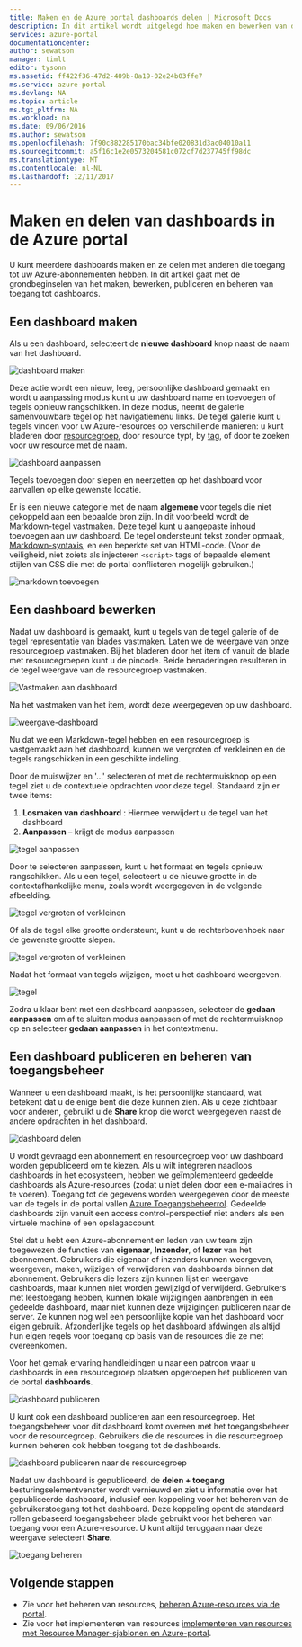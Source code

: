 ```yaml
---
title: Maken en de Azure portal dashboards delen | Microsoft Docs
description: In dit artikel wordt uitgelegd hoe maken en bewerken van dashboards in de Azure portal.
services: azure-portal
documentationcenter: 
author: sewatson
manager: timlt
editor: tysonn
ms.assetid: ff422f36-47d2-409b-8a19-02e24b03ffe7
ms.service: azure-portal
ms.devlang: NA
ms.topic: article
ms.tgt_pltfrm: NA
ms.workload: na
ms.date: 09/06/2016
ms.author: sewatson
ms.openlocfilehash: 7f90c882285170bac34bfe020831d3ac04010a11
ms.sourcegitcommit: a5f16c1e2e0573204581c072cf7d237745ff98dc
ms.translationtype: MT
ms.contentlocale: nl-NL
ms.lasthandoff: 12/11/2017
---
```

# <a name="create-and-share-dashboards-in-the-azure-portal"></a>Maken en delen van dashboards in de Azure portal
U kunt meerdere dashboards maken en ze delen met anderen die toegang tot uw Azure-abonnementen hebben.  In dit artikel gaat met de grondbeginselen van het maken, bewerken, publiceren en beheren van toegang tot dashboards.

## <a name="create-a-dashboard"></a>Een dashboard maken
Als u een dashboard, selecteert de **nieuwe dashboard** knop naast de naam van het dashboard.  

![dashboard maken](./media/azure-portal-dashboards/new-dashboard.png)

Deze actie wordt een nieuw, leeg, persoonlijke dashboard gemaakt en wordt u aanpassing modus kunt u uw dashboard name en toevoegen of tegels opnieuw rangschikken.  In deze modus, neemt de galerie samenvouwbare tegel op het navigatiemenu links.  De tegel galerie kunt u tegels vinden voor uw Azure-resources op verschillende manieren: u kunt bladeren door [resourcegroep](../azure-resource-manager/resource-group-overview.md#resource-groups), door resource typt, by [tag](../azure-resource-manager/resource-group-using-tags.md), of door te zoeken voor uw resource met de naam.  

![dashboard aanpassen](./media/azure-portal-dashboards/customize-dashboard.png)

Tegels toevoegen door slepen en neerzetten op het dashboard voor aanvallen op elke gewenste locatie.

Er is een nieuwe categorie met de naam **algemene** voor tegels die niet gekoppeld aan een bepaalde bron zijn.  In dit voorbeeld wordt de Markdown-tegel vastmaken.  Deze tegel kunt u aangepaste inhoud toevoegen aan uw dashboard.  De tegel ondersteunt tekst zonder opmaak, [Markdown-syntaxis](https://daringfireball.net/projects/markdown/syntax), en een beperkte set van HTML-code.  (Voor de veiligheid, niet zoiets als injecteren `<script>` tags of bepaalde element stijlen van CSS die met de portal conflicteren mogelijk gebruiken.) 

![markdown toevoegen](./media/azure-portal-dashboards/add-markdown.png)

## <a name="edit-a-dashboard"></a>Een dashboard bewerken
Nadat uw dashboard is gemaakt, kunt u tegels van de tegel galerie of de tegel representatie van blades vastmaken. Laten we de weergave van onze resourcegroep vastmaken. Bij het bladeren door het item of vanuit de blade met resourcegroepen kunt u de pincode. Beide benaderingen resulteren in de tegel weergave van de resourcegroep vastmaken.

![Vastmaken aan dashboard](./media/azure-portal-dashboards/pin-to-dashboard.png)

Na het vastmaken van het item, wordt deze weergegeven op uw dashboard.

![weergave-dashboard](./media/azure-portal-dashboards/view-dashboard.png)

Nu dat we een Markdown-tegel hebben en een resourcegroep is vastgemaakt aan het dashboard, kunnen we vergroten of verkleinen en de tegels rangschikken in een geschikte indeling.

Door de muiswijzer en '...' selecteren of met de rechtermuisknop op een tegel ziet u de contextuele opdrachten voor deze tegel. Standaard zijn er twee items:

1. **Losmaken van dashboard** : Hiermee verwijdert u de tegel van het dashboard
2. **Aanpassen** – krijgt de modus aanpassen

![tegel aanpassen](./media/azure-portal-dashboards/customize-tile.png)

Door te selecteren aanpassen, kunt u het formaat en tegels opnieuw rangschikken. Als u een tegel, selecteert u de nieuwe grootte in de contextafhankelijke menu, zoals wordt weergegeven in de volgende afbeelding.

![tegel vergroten of verkleinen](./media/azure-portal-dashboards/resize-tile.png)

Of als de tegel elke grootte ondersteunt, kunt u de rechterbovenhoek naar de gewenste grootte slepen.

![tegel vergroten of verkleinen](./media/azure-portal-dashboards/resize-corner.png)

Nadat het formaat van tegels wijzigen, moet u het dashboard weergeven.

![tegel](./media/azure-portal-dashboards/view-tile.png)

Zodra u klaar bent met een dashboard aanpassen, selecteer de **gedaan aanpassen** om af te sluiten modus aanpassen of met de rechtermuisknop op en selecteer **gedaan aanpassen** in het contextmenu.

## <a name="publish-a-dashboard-and-manage-access-control"></a>Een dashboard publiceren en beheren van toegangsbeheer
Wanneer u een dashboard maakt, is het persoonlijke standaard, wat betekent dat u de enige bent die deze kunnen zien.  Als u deze zichtbaar voor anderen, gebruikt u de **Share** knop die wordt weergegeven naast de andere opdrachten in het dashboard.

![dashboard delen](./media/azure-portal-dashboards/share-dashboard.png)

U wordt gevraagd een abonnement en resourcegroep voor uw dashboard worden gepubliceerd om te kiezen. Als u wilt integreren naadloos dashboards in het ecosysteem, hebben we geïmplementeerd gedeelde dashboards als Azure-resources (zodat u niet delen door een e-mailadres in te voeren).  Toegang tot de gegevens worden weergegeven door de meeste van de tegels in de portal vallen [Azure Toegangsbeheerrol](../active-directory/role-based-access-control-configure.md). Gedeelde dashboards zijn vanuit een access control-perspectief niet anders als een virtuele machine of een opslagaccount.  

Stel dat u hebt een Azure-abonnement en leden van uw team zijn toegewezen de functies van **eigenaar**, **Inzender**, of **lezer** van het abonnement.  Gebruikers die eigenaar of inzenders kunnen weergeven, weergeven, maken, wijzigen of verwijderen van dashboards binnen dat abonnement.  Gebruikers die lezers zijn kunnen lijst en weergave dashboards, maar kunnen niet worden gewijzigd of verwijderd.  Gebruikers met leestoegang hebben, kunnen lokale wijzigingen aanbrengen in een gedeelde dashboard, maar niet kunnen deze wijzigingen publiceren naar de server.  Ze kunnen nog wel een persoonlijke kopie van het dashboard voor eigen gebruik.  Afzonderlijke tegels op het dashboard afdwingen als altijd hun eigen regels voor toegang op basis van de resources die ze met overeenkomen.  

Voor het gemak ervaring handleidingen u naar een patroon waar u dashboards in een resourcegroep plaatsen opgeroepen het publiceren van de portal **dashboards**.  

![dashboard publiceren](./media/azure-portal-dashboards/publish-dashboard.png)

U kunt ook een dashboard publiceren aan een resourcegroep.  Het toegangsbeheer voor dit dashboard komt overeen met het toegangsbeheer voor de resourcegroep.  Gebruikers die de resources in die resourcegroep kunnen beheren ook hebben toegang tot de dashboards.

![dashboard publiceren naar de resourcegroep](./media/azure-portal-dashboards/publish-to-resource-group.png)

Nadat uw dashboard is gepubliceerd, de **delen + toegang** besturingselementvenster wordt vernieuwd en ziet u informatie over het gepubliceerde dashboard, inclusief een koppeling voor het beheren van de gebruikerstoegang tot het dashboard.  Deze koppeling opent de standaard rollen gebaseerd toegangsbeheer blade gebruikt voor het beheren van toegang voor een Azure-resource.  U kunt altijd teruggaan naar deze weergave selecteert **Share**.

![toegang beheren](./media/azure-portal-dashboards/manage-access.png)

## <a name="next-steps"></a>Volgende stappen
* Zie voor het beheren van resources, [beheren Azure-resources via de portal](../azure-resource-manager/resource-group-portal.md).
* Zie voor het implementeren van resources [implementeren van resources met Resource Manager-sjablonen en Azure-portal](../azure-resource-manager/resource-group-template-deploy-portal.md).


